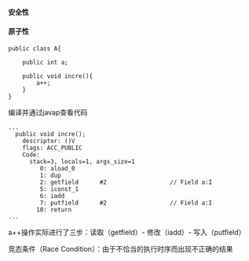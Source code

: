 
#### 安全性
#### 原子性
``` 
public class A{

    public int a;

    public void incre(){
        a++;
    }
}
```
编译并通过javap查看代码
```
...
  public void incre();
    descriptor: ()V
    flags: ACC_PUBLIC
    Code:
      stack=3, locals=1, args_size=1
         0: aload_0
         1: dup
         2: getfield      #2                  // Field a:I
         5: iconst_1
         6: iadd
         7: putfield      #2                  // Field a:I
        10: return
...
```
a++操作实际进行了三步：读取（getfield）- 修改（iadd）- 写入（putfield）

竞态条件（Race Condition）：由于不恰当的执行时序而出现不正确的结果